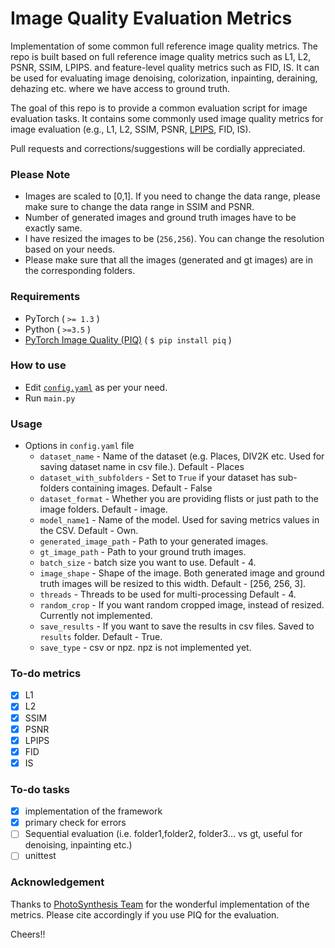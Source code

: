 # Image Quality Evaluation Metrics
Implementation of some common full reference image quality metrics. The repo is built based on full reference image quality metrics such as L1, L2, PSNR, SSIM, LPIPS. and feature-level quality metrics such as FID, IS. It can be used for evaluating image denoising, colorization, inpainting, deraining, dehazing etc. where we have access to ground truth.

The goal of this repo is to provide a common evaluation script for image evaluation tasks. It contains some commonly used image quality metrics for image evaluation (e.g., L1, L2, SSIM, PSNR, [LPIPS](https://github.com/richzhang/PerceptualSimilarity), FID, IS). 

Pull requests and  corrections/suggestions will be cordially appreciated. 

### Please Note
- Images are scaled to [0,1]. If you need to change the data range, please make sure to change the data range in SSIM and PSNR.
- Number of generated images and ground truth images have to be exactly same. 
- I have resized the images to be (`256,256`). You can change the resolution based on your needs.
- Please make sure that all the images (generated and gt images) are in the corresponding folders. 

### Requirements
- PyTorch ( `>= 1.3` )
- Python ( `>=3.5` )
- [PyTorch Image Quality (PIQ)](https://github.com/photosynthesis-team/piq) ( `$ pip install piq` )


### How to use
- Edit [`config.yaml`](https://github.com/SayedNadim/Image-Quality-Evaluation-Metrics/blob/master/src/config/config.yaml) as per your need.
- Run `main.py`


### Usage
- Options in `config.yaml` file
  - `dataset_name` - Name of the dataset (e.g. Places, DIV2K etc. Used for saving dataset name in csv file.). Default - Places
  - `dataset_with_subfolders` - Set to `True` if your dataset has sub-folders containing images. Default - False
  - `dataset_format` - Whether you are providing flists or just path to the image folders. Default - image.
  - `model_name1` - Name of the model. Used for saving metrics values in the CSV. Default - Own.
  - `generated_image_path` - Path to your generated images.
  - `gt_image_path` - Path to your ground truth images.
  - `batch_size` - batch size you want to use. Default - 4.
  - `image_shape` - Shape of the image. Both generated image and ground truth images will be resized to this width. Default -  [256, 256, 3].
  - `threads` - Threads to be used for multi-processing Default - 4.
  - `random_crop` - If you want random cropped image, instead of resized. Currently not implemented.
  - `save_results` - If you want to save the results in csv files. Saved to `results` folder. Default - True.
  - `save_type` - csv or npz. npz is not implemented yet.

### To-do metrics
- [x] L1
- [x] L2
- [x] SSIM
- [x] PSNR
- [x] LPIPS
- [x] FID
- [x] IS
### To-do tasks
- [x] implementation of the framework
- [x] primary check for errors
- [ ] Sequential evaluation (i.e. folder1,folder2, folder3... vs gt, useful for denoising, inpainting etc.)
- [ ] unittest

### Acknowledgement
Thanks to [PhotoSynthesis Team](https://github.com/photosynthesis-team/piq) for the wonderful implementation of the metrics. Please cite accordingly if you use PIQ for the evaluation.

Cheers!!

